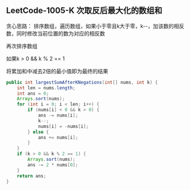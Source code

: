 ## LeetCode-1005-K 次取反后最大化的数组和

贪心思路：
排序数组，遍历数组，如果小于零且k大于零，k--，加该数的相反数，同时修改当前位置的数为对应的相反数

再次排序数组

如果k > 0 && k % 2 == 1

将累加和中减去2倍的最小值即为最终的结果

```java
public int largestSumAfterKNegations(int[] nums, int k) {
    int len = nums.length;
    int ans = 0;
    Arrays.sort(nums);
    for (int i = 0; i < len; i++) {
        if (nums[i] < 0 && k > 0) {
            ans -= nums[i];
            k--;
            nums[i] = -nums[i];
        } else {
            ans += nums[i];
        }
    }
    if (k > 0 && k % 2 == 1) {
        Arrays.sort(nums);
        ans -= 2 * nums[0];
    }
    return ans;
}
```

